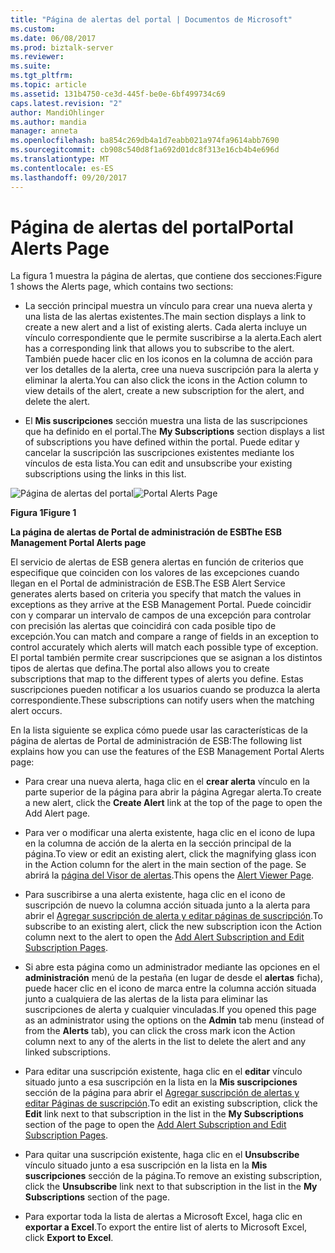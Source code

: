 ```yaml
---
title: "Página de alertas del portal | Documentos de Microsoft"
ms.custom: 
ms.date: 06/08/2017
ms.prod: biztalk-server
ms.reviewer: 
ms.suite: 
ms.tgt_pltfrm: 
ms.topic: article
ms.assetid: 131b4750-ce3d-445f-be0e-6bf499734c69
caps.latest.revision: "2"
author: MandiOhlinger
ms.author: mandia
manager: anneta
ms.openlocfilehash: ba854c269db4a1d7eabb021a974fa9614abb7690
ms.sourcegitcommit: cb908c540d8f1a692d01dc8f313e16cb4b4e696d
ms.translationtype: MT
ms.contentlocale: es-ES
ms.lasthandoff: 09/20/2017
---
```

# <a name="portal-alerts-page"></a><span data-ttu-id="32159-102">Página de alertas del portal</span><span class="sxs-lookup"><span data-stu-id="32159-102">Portal Alerts Page</span></span>
<span data-ttu-id="32159-103">La figura 1 muestra la página de alertas, que contiene dos secciones:</span><span class="sxs-lookup"><span data-stu-id="32159-103">Figure 1 shows the Alerts page, which contains two sections:</span></span>  
  
-   <span data-ttu-id="32159-104">La sección principal muestra un vínculo para crear una nueva alerta y una lista de las alertas existentes.</span><span class="sxs-lookup"><span data-stu-id="32159-104">The main section displays a link to create a new alert and a list of existing alerts.</span></span> <span data-ttu-id="32159-105">Cada alerta incluye un vínculo correspondiente que le permite suscribirse a la alerta.</span><span class="sxs-lookup"><span data-stu-id="32159-105">Each alert has a corresponding link that allows you to subscribe to the alert.</span></span> <span data-ttu-id="32159-106">También puede hacer clic en los iconos en la columna de acción para ver los detalles de la alerta, cree una nueva suscripción para la alerta y eliminar la alerta.</span><span class="sxs-lookup"><span data-stu-id="32159-106">You can also click the icons in the Action column to view details of the alert, create a new subscription for the alert, and delete the alert.</span></span>  
  
-   <span data-ttu-id="32159-107">El **Mis suscripciones** sección muestra una lista de las suscripciones que ha definido en el portal.</span><span class="sxs-lookup"><span data-stu-id="32159-107">The **My Subscriptions** section displays a list of subscriptions you have defined within the portal.</span></span> <span data-ttu-id="32159-108">Puede editar y cancelar la suscripción las suscripciones existentes mediante los vínculos de esta lista.</span><span class="sxs-lookup"><span data-stu-id="32159-108">You can edit and unsubscribe your existing subscriptions using the links in this list.</span></span>  
  
 <span data-ttu-id="32159-109">![Página de alertas del portal](../esb-toolkit/media/ch8-portalalertspage.gif "Ch8-PortalAlertsPage")</span><span class="sxs-lookup"><span data-stu-id="32159-109">![Portal Alerts Page](../esb-toolkit/media/ch8-portalalertspage.gif "Ch8-PortalAlertsPage")</span></span>  
  
 <span data-ttu-id="32159-110">**Figura 1**</span><span class="sxs-lookup"><span data-stu-id="32159-110">**Figure 1**</span></span>  
  
 <span data-ttu-id="32159-111">**La página de alertas de Portal de administración de ESB**</span><span class="sxs-lookup"><span data-stu-id="32159-111">**The ESB Management Portal Alerts page**</span></span>  
  
 <span data-ttu-id="32159-112">El servicio de alertas de ESB genera alertas en función de criterios que especifique que coinciden con los valores de las excepciones cuando llegan en el Portal de administración de ESB.</span><span class="sxs-lookup"><span data-stu-id="32159-112">The ESB Alert Service generates alerts based on criteria you specify that match the values in exceptions as they arrive at the ESB Management Portal.</span></span> <span data-ttu-id="32159-113">Puede coincidir con y comparar un intervalo de campos de una excepción para controlar con precisión las alertas que coincidirá con cada posible tipo de excepción.</span><span class="sxs-lookup"><span data-stu-id="32159-113">You can match and compare a range of fields in an exception to control accurately which alerts will match each possible type of exception.</span></span> <span data-ttu-id="32159-114">El portal también permite crear suscripciones que se asignan a los distintos tipos de alertas que defina.</span><span class="sxs-lookup"><span data-stu-id="32159-114">The portal also allows you to create subscriptions that map to the different types of alerts you define.</span></span> <span data-ttu-id="32159-115">Estas suscripciones pueden notificar a los usuarios cuando se produzca la alerta correspondiente.</span><span class="sxs-lookup"><span data-stu-id="32159-115">These subscriptions can notify users when the matching alert occurs.</span></span>  
  
 <span data-ttu-id="32159-116">En la lista siguiente se explica cómo puede usar las características de la página de alertas de Portal de administración de ESB:</span><span class="sxs-lookup"><span data-stu-id="32159-116">The following list explains how you can use the features of the ESB Management Portal Alerts page:</span></span>  
  
-   <span data-ttu-id="32159-117">Para crear una nueva alerta, haga clic en el **crear alerta** vínculo en la parte superior de la página para abrir la página Agregar alerta.</span><span class="sxs-lookup"><span data-stu-id="32159-117">To create a new alert, click the **Create Alert** link at the top of the page to open the Add Alert page.</span></span>  
  
-   <span data-ttu-id="32159-118">Para ver o modificar una alerta existente, haga clic en el icono de lupa en la columna de acción de la alerta en la sección principal de la página.</span><span class="sxs-lookup"><span data-stu-id="32159-118">To view or edit an existing alert, click the magnifying glass icon in the Action column for the alert in the main section of the page.</span></span> <span data-ttu-id="32159-119">Se abrirá la [página del Visor de alertas](../esb-toolkit/alert-viewer-page.md).</span><span class="sxs-lookup"><span data-stu-id="32159-119">This opens the [Alert Viewer Page](../esb-toolkit/alert-viewer-page.md).</span></span>  
  
-   <span data-ttu-id="32159-120">Para suscribirse a una alerta existente, haga clic en el icono de suscripción de nuevo la columna acción situada junto a la alerta para abrir el [Agregar suscripción de alerta y editar páginas de suscripción](../esb-toolkit/add-alert-subscription-and-edit-subscription-pages.md).</span><span class="sxs-lookup"><span data-stu-id="32159-120">To subscribe to an existing alert, click the new subscription icon the Action column next to the alert to open the [Add Alert Subscription and Edit Subscription Pages](../esb-toolkit/add-alert-subscription-and-edit-subscription-pages.md).</span></span>  
  
-   <span data-ttu-id="32159-121">Si abre esta página como un administrador mediante las opciones en el **administración** menú de la pestaña (en lugar de desde el **alertas** ficha), puede hacer clic en el icono de marca entre la columna acción situada junto a cualquiera de las alertas de la lista para eliminar las suscripciones de alerta y cualquier vinculadas.</span><span class="sxs-lookup"><span data-stu-id="32159-121">If you opened this page as an administrator using the options on the **Admin** tab menu (instead of from the **Alerts** tab), you can click the cross mark icon the Action column next to any of the alerts in the list to delete the alert and any linked subscriptions.</span></span>  
  
-   <span data-ttu-id="32159-122">Para editar una suscripción existente, haga clic en el **editar** vínculo situado junto a esa suscripción en la lista en la **Mis suscripciones** sección de la página para abrir el [Agregar suscripción de alertas y editar Páginas de suscripción](../esb-toolkit/add-alert-subscription-and-edit-subscription-pages.md).</span><span class="sxs-lookup"><span data-stu-id="32159-122">To edit an existing subscription, click the **Edit** link next to that subscription in the list in the **My Subscriptions** section of the page to open the [Add Alert Subscription and Edit Subscription Pages](../esb-toolkit/add-alert-subscription-and-edit-subscription-pages.md).</span></span>  
  
-   <span data-ttu-id="32159-123">Para quitar una suscripción existente, haga clic en el **Unsubscribe** vínculo situado junto a esa suscripción en la lista en la **Mis suscripciones** sección de la página.</span><span class="sxs-lookup"><span data-stu-id="32159-123">To remove an existing subscription, click the **Unsubscribe** link next to that subscription in the list in the **My Subscriptions** section of the page.</span></span>  
  
-   <span data-ttu-id="32159-124">Para exportar toda la lista de alertas a Microsoft Excel, haga clic en **exportar a Excel**.</span><span class="sxs-lookup"><span data-stu-id="32159-124">To export the entire list of alerts to Microsoft Excel, click **Export to Excel**.</span></span>